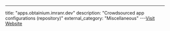 ---
title: "apps.obtainium.imranr.dev"
description: "Crowdsourced app configurations (repository)"
external_category: "Miscellaneous"
---[Visit Website](https://apps.obtainium.imranr.dev/)

